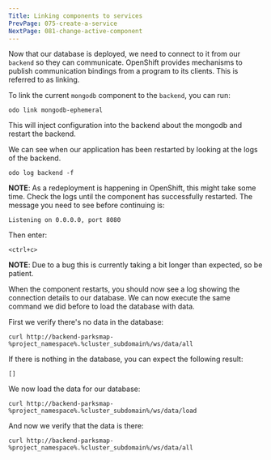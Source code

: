 ```yaml
---
Title: Linking components to services
PrevPage: 075-create-a-service
NextPage: 081-change-active-component
---
```


Now that our database is deployed, we need to connect to it from our `backend` so they can communicate. OpenShift provides mechanisms to publish communication bindings from a program to its clients. This is referred to as linking.

To link the current ``mongodb`` component to the ``backend``, you can run:

```execute-1
odo link mongodb-ephemeral
```

This will inject configuration into the backend about the mongodb and restart the backend.

We can see when our application has been restarted by looking at the logs of the backend.

```execute-1
odo log backend -f
```

__NOTE__: As a redeployment is happening in OpenShift, this might take some time. Check the logs until the component has successfully restarted. The message you need to see before continuing is:

```
Listening on 0.0.0.0, port 8080
```

Then enter:

```execute-1
<ctrl+c>
```

__NOTE__: Due to a bug this is currently taking a bit longer than expected, so be patient.

When the component restarts, you should now see a log showing the connection details to our database. We can now execute the same command we did before to load the database with data.

First we verify there's no data in the database:

```execute-2
curl http://backend-parksmap-%project_namespace%.%cluster_subdomain%/ws/data/all
```

If there is nothing in the database, you can expect the following result:

```
[]
```

We now load the data for our database:

```execute-2
curl http://backend-parksmap-%project_namespace%.%cluster_subdomain%/ws/data/load
```

And now we verify that the data is there:

```execute-2
curl http://backend-parksmap-%project_namespace%.%cluster_subdomain%/ws/data/all
```
